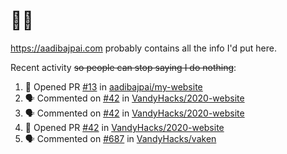 # 👋🏻
<!--
**aadibajpai/aadibajpai** is a ✨ _special_ ✨ repository because its `README.md` (this file) appears on your GitHub profile.
-->
https://aadibajpai.com probably contains all the info I'd put here.

Recent activity ~~so people can stop saying I do nothing~~:
<!--START_SECTION:activity-->
1. 💪 Opened PR [#13](https://github.com//aadibajpai/my-website/pull/13) in [aadibajpai/my-website](https://github.com//aadibajpai/my-website)
2. 🗣 Commented on [#42](https://github.com//VandyHacks/2020-website/issues/42) in [VandyHacks/2020-website](https://github.com//VandyHacks/2020-website)
3. 🗣 Commented on [#42](https://github.com//VandyHacks/2020-website/issues/42) in [VandyHacks/2020-website](https://github.com//VandyHacks/2020-website)
4. 💪 Opened PR [#42](https://github.com//VandyHacks/2020-website/pull/42) in [VandyHacks/2020-website](https://github.com//VandyHacks/2020-website)
5. 🗣 Commented on [#687](https://github.com//VandyHacks/vaken/issues/687) in [VandyHacks/vaken](https://github.com//VandyHacks/vaken)
<!--END_SECTION:activity-->
